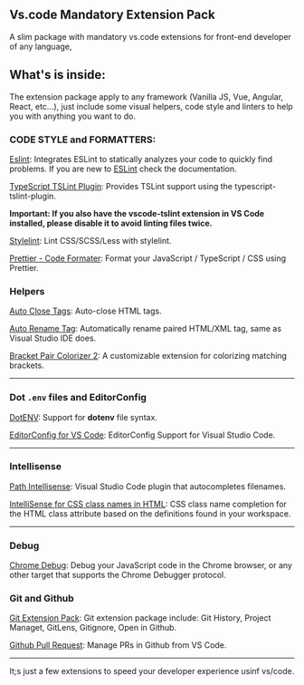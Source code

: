 Vs.code Mandatory Extension Pack
---

A slim package with mandatory vs.code extensions for front-end developer of any language, 

## What's is inside:

The extension package apply to any framework (Vanilla JS, Vue, Angular, React, etc...), just include some visual helpers, code style and linters to help you with anything you want to do.

### CODE STYLE and FORMATTERS:

[Eslint](https://marketplace.visualstudio.com/items?itemName=dbaeumer.vscode-eslint): Integrates ESLint to statically analyzes your code to quickly find problems. If you are new to [ESLint](https://eslint.org/) check the documentation.

[TypeScript TSLint Plugin](https://marketplace.visualstudio.com/items?itemName=ms-vscode.vscode-typescript-tslint-plugin): Provides TSLint support using the typescript-tslint-plugin. 

**Important: If you also have the vscode-tslint extension in VS Code installed, please disable it to avoid linting files twice.**

[Stylelint](https://marketplace.visualstudio.com/items?itemName=shinnn.stylelint): Lint CSS/SCSS/Less with stylelint.

[Prettier - Code Formater](https://marketplace.visualstudio.com/items?itemName=esbenp.prettier-vscode): Format your JavaScript / TypeScript / CSS using Prettier.


### Helpers

[Auto Close Tags](https://marketplace.visualstudio.com/items?itemName=formulahendry.auto-close-tag): Auto-close HTML tags.

[Auto Rename Tag](https://marketplace.visualstudio.com/items?itemName=formulahendry.auto-rename-tag): Automatically rename paired HTML/XML tag, same as Visual Studio IDE does.

[Bracket Pair Colorizer 2](https://marketplace.visualstudio.com/items?itemName=CoenraadS.bracket-pair-colorizer): A customizable extension for colorizing matching brackets.

---

### Dot `.env` files and EditorConfig

[DotENV](https://marketplace.visualstudio.com/items?itemName=mikestead.dotenv): Support for **dotenv** file syntax.

[EditorConfig for VS Code](https://marketplace.visualstudio.com/items?itemName=EditorConfig.EditorConfig): EditorConfig Support for Visual Studio Code.

---

### Intellisense

[Path Intellisense](https://marketplace.visualstudio.com/items?itemName=christian-kohler.path-intellisense): Visual Studio Code plugin that autocompletes filenames.

[IntelliSense for CSS class names in HTML](https://marketplace.visualstudio.com/items?itemName=Zignd.html-css-class-completion): CSS class name completion for the HTML class attribute based on the definitions found in your workspace.


---

### Debug

[Chrome Debug](https://marketplace.visualstudio.com/items?itemName=msjsdiag.debugger-for-chrome): Debug your JavaScript code in the Chrome browser, or any other target that supports the Chrome Debugger protocol.

### Git and Github

[Git Extension Pack](https://marketplace.visualstudio.com/items?itemName=donjayamanne.git-extension-pack): Git extension package include: Git History, Project Managet, GitLens, Gitignore, Open in Github.

[Github Pull Request](https://marketplace.visualstudio.com/items?itemName=jasonnutter.github-pr): Manage PRs in Github from VS Code.

--- 

It;s just a few extensions to speed your developer experience usinf vs/code.